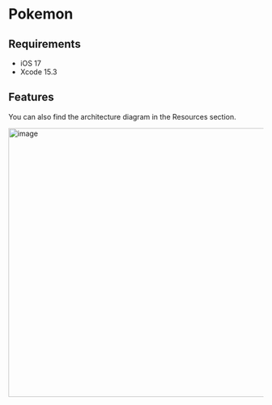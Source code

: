# Pokemon

## Requirements
- iOS 17
- Xcode 15.3

## Features

You can also find the architecture diagram in the Resources section.

<img width="532" alt="image" src="https://github.com/user-attachments/assets/31f84c5c-abbf-4e6b-802c-cf118c2c0abc">
